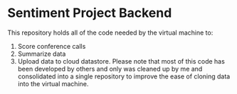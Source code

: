 # Sentiment Project Backend
This repository holds all of the code needed by the virtual machine to:
1. Score conference calls
2. Summarize data
3. Upload data to cloud datastore.
Please note that most of this code has been developed by others and only was cleaned up by me and consolidated into a single repository to improve the ease of cloning data into the virtual machine.